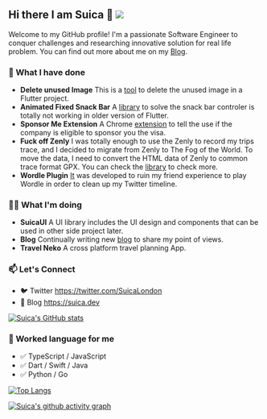 ## Hi there I am Suica 👋 ![](https://visitor-badge.laobi.icu/badge?page_id=SuicaLondon.SuicaLondon)

Welcome to my GitHub profile! I'm a passionate Software Engineer to conquer challenges and researching innovative solution for real life problem. You can find out more about me on my [Blog](https://suica.dev).

### 💼 What I have done 
- **Delete unused Image** This is a [tool](https://pub.dev/packages/delete_unused_image) to delete the unused image in a Flutter project.
- **Animated Fixed Snack Bar** A [library](https://pub.dev/packages/animated_fixed_snack_bar) to solve the snack bar controler is totally not working in older version of Flutter.
- **Sponsor Me Extension** A Chrome [extension](https://github.com/SuicaLondon/sponsor-me) to tell the use if the company is eligible to sponsor you the visa.
- **Fuck off Zenly** I was totally enough to use the Zenly to record my trips trace, and I decided to migrate from Zenly to The Fog of the World. To move the data, I need to convert the HTML data of Zenly to common trace format GPX. You can check the [library](https://github.com/SuicaLondon/FuckoffZenly) to check more.
- **Wordle Plugin** [It](https://github.com/SuicaLondon/WordlePluginChrome) was developed to ruin my friend experience to play Wordle in order to clean up my Twitter timeline.
  
### 👨‍💻 What I'm doing
- **SuicaUI** A UI library includes the UI design and components that can be used in other side project later.
- **Blog** Continually writing new [blog](https://suica.dev/blogs) to share my point of views.
- **Travel Neko** A cross platform travel planning App.


### 📫 Let's Connect

- 🐦 Twitter https://twitter.com/SuicaLondon
- 📖 Blog https://suica.dev


[![Suica's GitHub stats](https://github-readme-stats-neon-three-53.vercel.app/api?username=SuicaLondon&show_icons=true&theme=dark&show_owner=true)](https://github.com/anuraghazra/github-readme-stats)

### 📖 Worked language for me

- ✅ TypeScript / JavaScript
- ✅ Dart / Swift / Java
- ✅ Python / Go 

[![Top Langs](https://github-readme-stats-neon-three-53.vercel.app/api/top-langs/?username=SuicaLondon&layout=compact&theme=dark&show_owner=true)](https://github.com/anuraghazra/github-readme-stats)

[![Suica's github activity graph](https://github-readme-activity-graph-ochre-omega.vercel.app/graph?username=SuicaLondon&theme=dracula)](https://github.com/ashutosh00710/github-readme-activity-graph)

